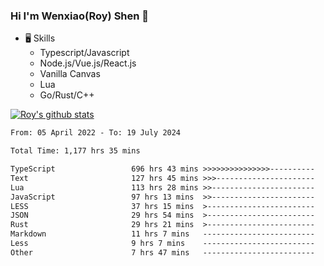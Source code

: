 ### Hi I'm Wenxiao(Roy) Shen 👋
- 🖥 Skills
  - Typescript/Javascript
  - Node.js/Vue.js/React.js
  - Vanilla Canvas
  - Lua
  - Go/Rust/C++

[![Roy's github stats](https://github-readme-stats.vercel.app/api?username=RoyShen12&show_icons=true&theme=radical&hide=prs,contribs)](https://github.com/anuraghazra/github-readme-stats)
<!--START_SECTION:waka-->

```txt
From: 05 April 2022 - To: 19 July 2024

Total Time: 1,177 hrs 35 mins

TypeScript                 696 hrs 43 mins >>>>>>>>>>>>>>>----------   58.78 %
Text                       127 hrs 45 mins >>>----------------------   10.78 %
Lua                        113 hrs 28 mins >>-----------------------   09.57 %
JavaScript                 97 hrs 13 mins  >>-----------------------   08.20 %
LESS                       37 hrs 15 mins  >------------------------   03.14 %
JSON                       29 hrs 54 mins  >------------------------   02.52 %
Rust                       29 hrs 21 mins  >------------------------   02.48 %
Markdown                   11 hrs 7 mins   -------------------------   00.94 %
Less                       9 hrs 7 mins    -------------------------   00.77 %
Other                      7 hrs 47 mins   -------------------------   00.66 %
```

<!--END_SECTION:waka-->
